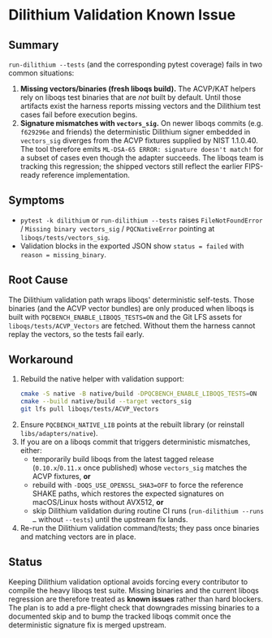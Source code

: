 # Dilithium Validation Known Issue

## Summary
`run-dilithium --tests` (and the corresponding pytest coverage) fails in two common situations:

1. **Missing vectors/binaries (fresh liboqs build).** The ACVP/KAT helpers rely on liboqs test binaries that are *not* built by default. Until those artifacts exist the harness reports missing vectors and the Dilithium test cases fail before execution begins.
2. **Signature mismatches with `vectors_sig`.** On newer liboqs commits (e.g. `f629296e` and friends) the deterministic Dilithium signer embedded in `vectors_sig` diverges from the ACVP fixtures supplied by NIST 1.1.0.40. The tool therefore emits `ML-DSA-65 ERROR: signature doesn't match!` for a subset of cases even though the adapter succeeds. The liboqs team is tracking this regression; the shipped vectors still reflect the earlier FIPS-ready reference implementation.

## Symptoms
- `pytest -k dilithium` or `run-dilithium --tests` raises `FileNotFoundError` / `Missing binary vectors_sig` / `PQCNativeError` pointing at `liboqs/tests/vectors_sig`.
- Validation blocks in the exported JSON show `status = failed` with `reason = missing_binary`.

## Root Cause
The Dilithium validation path wraps liboqs' deterministic self-tests. Those binaries (and the ACVP vector bundles) are only produced when liboqs is built with `PQCBENCH_ENABLE_LIBOQS_TESTS=ON` and the Git LFS assets for `liboqs/tests/ACVP_Vectors` are fetched. Without them the harness cannot replay the vectors, so the tests fail early.

## Workaround
1. Rebuild the native helper with validation support:
   ```bash
   cmake -S native -B native/build -DPQCBENCH_ENABLE_LIBOQS_TESTS=ON
   cmake --build native/build --target vectors_sig
   git lfs pull liboqs/tests/ACVP_Vectors
   ```
2. Ensure `PQCBENCH_NATIVE_LIB` points at the rebuilt library (or reinstall `libs/adapters/native`).
3. If you are on a liboqs commit that triggers deterministic mismatches, either:
   - temporarily build liboqs from the latest tagged release (`0.10.x`/`0.11.x` once published) whose `vectors_sig` matches the ACVP fixtures, **or**
   - rebuild with `-DOQS_USE_OPENSSL_SHA3=OFF` to force the reference SHAKE paths, which restores the expected signatures on macOS/Linux hosts without AVX512, **or**
   - skip Dilithium validation during routine CI runs (`run-dilithium --runs …` without `--tests`) until the upstream fix lands.
4. Re-run the Dilithium validation command/tests; they pass once binaries and matching vectors are in place.

## Status
Keeping Dilithium validation optional avoids forcing every contributor to compile the heavy liboqs test suite. Missing binaries and the current liboqs regression are therefore treated as **known issues** rather than hard blockers. The plan is to add a pre-flight check that downgrades missing binaries to a documented skip and to bump the tracked liboqs commit once the deterministic signature fix is merged upstream.
